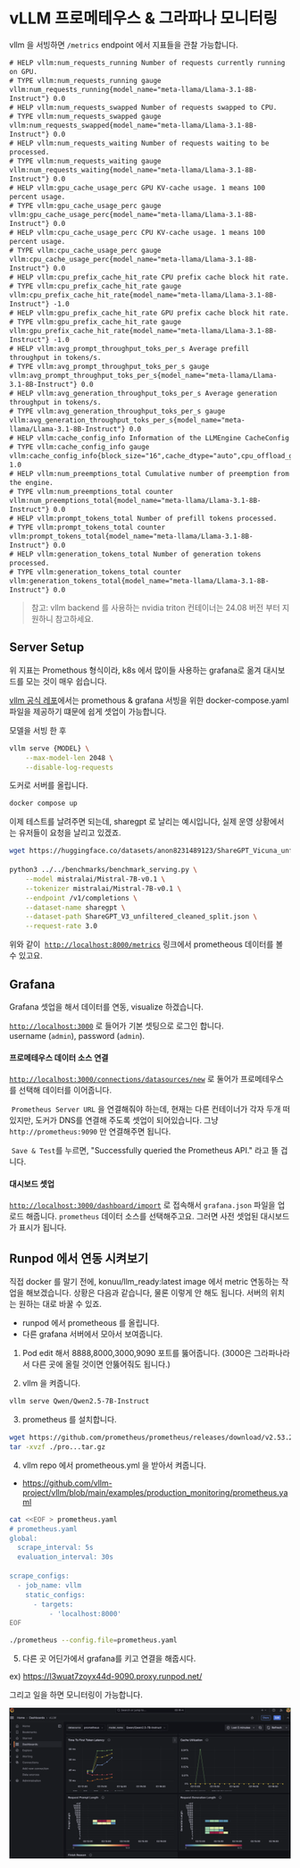 
# vLLM 프로메테우스 & 그라파나 모니터링

vllm 을 서빙하면 `/metrics` endpoint 에서 지표들을 관찰 가능합니다.

```
# HELP vllm:num_requests_running Number of requests currently running on GPU.
# TYPE vllm:num_requests_running gauge
vllm:num_requests_running{model_name="meta-llama/Llama-3.1-8B-Instruct"} 0.0
# HELP vllm:num_requests_swapped Number of requests swapped to CPU.
# TYPE vllm:num_requests_swapped gauge
vllm:num_requests_swapped{model_name="meta-llama/Llama-3.1-8B-Instruct"} 0.0
# HELP vllm:num_requests_waiting Number of requests waiting to be processed.
# TYPE vllm:num_requests_waiting gauge
vllm:num_requests_waiting{model_name="meta-llama/Llama-3.1-8B-Instruct"} 0.0
# HELP vllm:gpu_cache_usage_perc GPU KV-cache usage. 1 means 100 percent usage.
# TYPE vllm:gpu_cache_usage_perc gauge
vllm:gpu_cache_usage_perc{model_name="meta-llama/Llama-3.1-8B-Instruct"} 0.0
# HELP vllm:cpu_cache_usage_perc CPU KV-cache usage. 1 means 100 percent usage.
# TYPE vllm:cpu_cache_usage_perc gauge
vllm:cpu_cache_usage_perc{model_name="meta-llama/Llama-3.1-8B-Instruct"} 0.0
# HELP vllm:cpu_prefix_cache_hit_rate CPU prefix cache block hit rate.
# TYPE vllm:cpu_prefix_cache_hit_rate gauge
vllm:cpu_prefix_cache_hit_rate{model_name="meta-llama/Llama-3.1-8B-Instruct"} -1.0
# HELP vllm:gpu_prefix_cache_hit_rate GPU prefix cache block hit rate.
# TYPE vllm:gpu_prefix_cache_hit_rate gauge
vllm:gpu_prefix_cache_hit_rate{model_name="meta-llama/Llama-3.1-8B-Instruct"} -1.0
# HELP vllm:avg_prompt_throughput_toks_per_s Average prefill throughput in tokens/s.
# TYPE vllm:avg_prompt_throughput_toks_per_s gauge
vllm:avg_prompt_throughput_toks_per_s{model_name="meta-llama/Llama-3.1-8B-Instruct"} 0.0
# HELP vllm:avg_generation_throughput_toks_per_s Average generation throughput in tokens/s.
# TYPE vllm:avg_generation_throughput_toks_per_s gauge
vllm:avg_generation_throughput_toks_per_s{model_name="meta-llama/Llama-3.1-8B-Instruct"} 0.0
# HELP vllm:cache_config_info Information of the LLMEngine CacheConfig
# TYPE vllm:cache_config_info gauge
vllm:cache_config_info{block_size="16",cache_dtype="auto",cpu_offload_gb="0",enable_prefix_caching="False",gpu_memory_utilization="0.9",num_cpu_blocks="2048",num_gpu_blocks="2375",num_gpu_blocks_override="None",sliding_window="None",swap_space_bytes="4294967296"} 1.0
# HELP vllm:num_preemptions_total Cumulative number of preemption from the engine.
# TYPE vllm:num_preemptions_total counter
vllm:num_preemptions_total{model_name="meta-llama/Llama-3.1-8B-Instruct"} 0.0
# HELP vllm:prompt_tokens_total Number of prefill tokens processed.
# TYPE vllm:prompt_tokens_total counter
vllm:prompt_tokens_total{model_name="meta-llama/Llama-3.1-8B-Instruct"} 0.0
# HELP vllm:generation_tokens_total Number of generation tokens processed.
# TYPE vllm:generation_tokens_total counter
vllm:generation_tokens_total{model_name="meta-llama/Llama-3.1-8B-Instruct"} 0.0
```

> 참고: vllm backend 를 사용하는 nvidia triton 컨테이너는 24.08 버전 부터 지원하니 참고하세요.


## Server Setup

위 지표는 Promethous 형식이라, k8s 에서 많이들 사용하는 grafana로 옮겨 대시보드를 모는 것이 매우 쉽습니다.

[vllm 공식 레포](https://github.com/vllm-project/vllm/tree/main/examples/production_monitoring)에서는 promethous & grafana 서빙을 위한 docker-compose.yaml 파일을 제공하기 떄문에 쉽게 셋업이 가능합니다.

모델을 서빙 한 후
```bash
vllm serve {MODEL} \
    --max-model-len 2048 \
    --disable-log-requests
```

도커로 서버를 올립니다.

```bash
docker compose up
```

이제 테스트를 날려주면 되는데, sharegpt 로 날리는 예시입니다, 실제 운영 상황에서는 유저들이 요청을 날리고 있겠죠.

```bash
wget https://huggingface.co/datasets/anon8231489123/ShareGPT_Vicuna_unfiltered/resolve/main/ShareGPT_V3_unfiltered_cleaned_split.json

python3 ../../benchmarks/benchmark_serving.py \
    --model mistralai/Mistral-7B-v0.1 \
    --tokenizer mistralai/Mistral-7B-v0.1 \
    --endpoint /v1/completions \
    --dataset-name sharegpt \
    --dataset-path ShareGPT_V3_unfiltered_cleaned_split.json \
    --request-rate 3.0
```

위와 같이  [`http://localhost:8000/metrics`](http://localhost:8000/metrics) 링크에서 prometheous 데이터를 볼 수 있고요.


## Grafana

Grafana 셋업을 해서 데이터를 연동, visualize 하겠습니다.

[`http://localhost:3000`](http://localhost:3000/)  로 들어가 기본 셋팅으로 로그인 합니다.   
username (`admin`), password (`admin`).

#### 프로메테우스 데이터 소스 연결


[`http://localhost:3000/connections/datasources/new`](http://localhost:3000/connections/datasources/new) 로 둘어가 프로메테우스를 선택해 데이터를 이어줍니다.  

 `Prometheus Server URL` 을 연결해줘야 하는데, 현재는 다른 컨테이너가 각자 두개 떠 있지만, 도커가 DNS를 연결해 주도록 셋업이 되어있습니다. 그냥 `http://prometheus:9090` 만 연결해주면 됩니다.

 `Save & Test`를 누르면,  "Successfully queried the Prometheus API." 라고 뜰 겁니다.


#### 대시보드 셋업

[`http://localhost:3000/dashboard/import`](http://localhost:3000/dashboard/import) 로 접속해서 `grafana.json` 파일을 업로드 해줍니다. `prometheus` 데이터 소스를 선택해주고요. 그러면 사전 셋업된 대시보드가 표시가 됩니다.




## Runpod 에서 연동 시켜보기


직접 docker 를 말기 전에, konuu/llm_ready:latest image 에서 metric 연동하는 작업을 해보겠습니다.
상황은 다음과 같습니다, 물론 이렇게 안 해도 됩니다. 서버의 위치는 원하는 대로 바꿀 수 있죠.
- runpod 에서 prometheous 를 올립니다.
- 다른 grafana 서버에서 모아서 보여줍니다.


1. Pod edit 해서 8888,8000,3000,9090 포트를 뚫어줍니다. (3000은 그라파나라서 다른 곳에 올릴 것이면 안뚫어줘도 됩니다.)

2. vllm 을 켜줍니다.
```bash
vllm serve Qwen/Qwen2.5-7B-Instruct
```

3. prometheus 를 설치합니다.
```bash
wget https://github.com/prometheus/prometheus/releases/download/v2.53.2/prometheus-2.53.2.linux-amd64.tar.gz
tar -xvzf ./pro...tar.gz
```

4. vllm repo 에서 prometheous.yml 을 받아서 켜줍니다.
- https://github.com/vllm-project/vllm/blob/main/examples/production_monitoring/prometheus.yaml

```bash
cat <<EOF > prometheus.yaml
# prometheus.yaml
global:
  scrape_interval: 5s
  evaluation_interval: 30s

scrape_configs:
  - job_name: vllm
    static_configs:
      - targets:
          - 'localhost:8000'
EOF
```



```bash
./prometheus --config.file=prometheus.yaml
```


5. 다른 곳 어딘가에서 grafana를 키고 연결을 해줍시다.

ex) https://l3wuat7zoyx44d-9090.proxy.runpod.net/

그리고 일을 하면 모니터링이 가능합니다.

![](./rsc/grafana.png)